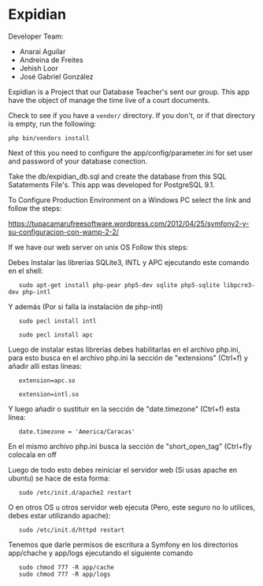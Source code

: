 Expidian
========

Developer Team:

  - Anarai Aguilar
  - Andreina de Freites
  - Jehish Loor
  - José Gabriel González

Expidian is a Project that our Database Teacher's sent our group. 
This app have the object of manage the time live of a court documents.

Check to see if you have a ``vendor/`` directory. If you don't, or if that directory is empty, run the following:

    php bin/vendors install

Next of this you need to configure the app/config/parameter.ini for set user and password of your database conection.

Take the db/expidian_db.sql and create the database from this SQL Satatements File's. This app was developed for PostgreSQL 9.1.

To Configure Production Environment on a Windows PC select the link and follow the steps:

https://tupacamarufreesoftware.wordpress.com/2012/04/25/symfony2-y-su-configuracion-con-wamp-2-2/

If we have our web server on unix OS Follow this steps:

Debes Instalar las librerías SQLite3, INTL y APC ejecutando este comando en el shell:

       sudo apt-get install php-pear php5-dev sqlite php5-sqlite libpcre3-dev php-intl

Y además (Por si falla la instalación de php-intl)

       sudo pecl install intl

       sudo pecl install apc

Luego de instalar estas librerías debes habilitarlas en el archivo php.ini, para esto busca en el archivo php.ini la sección de "extensions" (Ctrl+f) y añadir allí estas líneas:

       extension=apc.so

       extension=intl.so

Y luego añadir o sustituir en la sección de "date.timezone" (Ctrl+f) esta línea:

       date.timezone = 'America/Caracas'

En el mismo archivo php.ini busca la sección de "short_open_tag" (Ctrl+f)y colocala en off

Luego de todo esto debes reiniciar el servidor web (Si usas apache en ubuntu) se hace de esta forma:

       sudo /etc/init.d/apache2 restart

O en otros OS u otros servidor web ejecuta (Pero, este seguro no lo utilices, debes estar utilizando apache):

       sudo /etc/init.d/httpd restart 

Tenemos que darle permisos de escritura a Symfony en los directorios app/chache y app/logs ejecutando el siguiente comando

       sudo chmod 777 -R app/cache
       sudo chmod 777 -R app/logs
